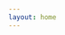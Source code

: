 ```yaml
---
layout: home
---
```


<script setup>
import BookMarks from '../components/BookMarks/BookMarks.vue'
import Parallax from '../components/Parallax/index.vue'
</script>

<Parallax />
<BookMarks />
